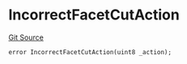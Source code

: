 # IncorrectFacetCutAction
[Git Source](https://github.com/thrackle-io/tron/blob/bcbcc01a5b28a551282aabeb3b2db849eb2ab94f/src/protocol/economic/ruleProcessor/RuleProcessorDiamondLib.sol)


```solidity
error IncorrectFacetCutAction(uint8 _action);
```

